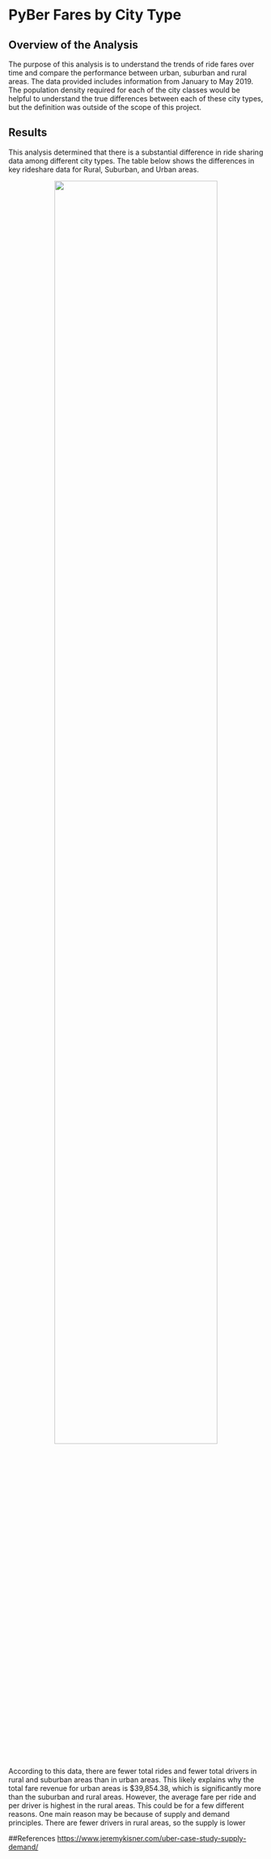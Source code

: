 # PyBer Fares by City Type 
## Overview of the Analysis
The purpose of this analysis is to understand the trends of ride fares over time and compare the performance between urban, suburban and rural areas. The data provided includes information from January to May 2019. The population density required for each of the city classes would be helpful to understand the true differences between each of these city types, but the definition was outside of the scope of this project. 
## Results 
This analysis determined that there is a substantial difference in ride sharing data among different city types. The table below shows the differences in key rideshare data for Rural, Suburban, and Urban areas. 
<p align="center" width="100%">
<img width= "80%" src=https://user-images.githubusercontent.com/105991478/179405253-2c517a3e-719c-4425-ab33-65d28f33042f.png>
</p>
According to this data, there are fewer total rides and fewer total drivers in rural and suburban areas than in urban areas. This likely explains why the total fare revenue for urban areas is $39,854.38, which is significantly more than the suburban and rural areas. However, the average fare per ride and per driver is highest in the rural areas. This could be for a few different reasons. One main reason may be because of supply and demand principles. There are fewer drivers in rural areas, so the supply is lower











##References
https://www.jeremykisner.com/uber-case-study-supply-demand/


